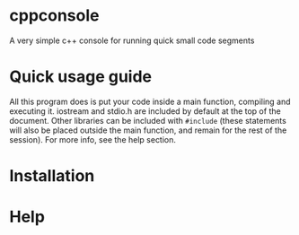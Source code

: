 # cppconsole
A very simple c++ console for running quick small code segments

# Quick usage guide
All this program does is put your code inside a main function, compiling and executing it. iostream and stdio.h are included by default at the top of the document. Other libraries can be included with `#include` (these statements will also be placed outside the main function, and remain for the rest of the session). For more info, see the help section.

# Installation
 

# Help
